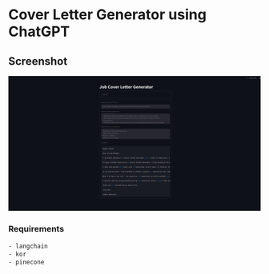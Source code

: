 # Cover Letter Generator using ChatGPT

## Screenshot
![Screenshot of Job Cover Letter Generator](demo_coverletter_generator.png)

### Requirements
```
- langchain
- kor
- pinecone
```
